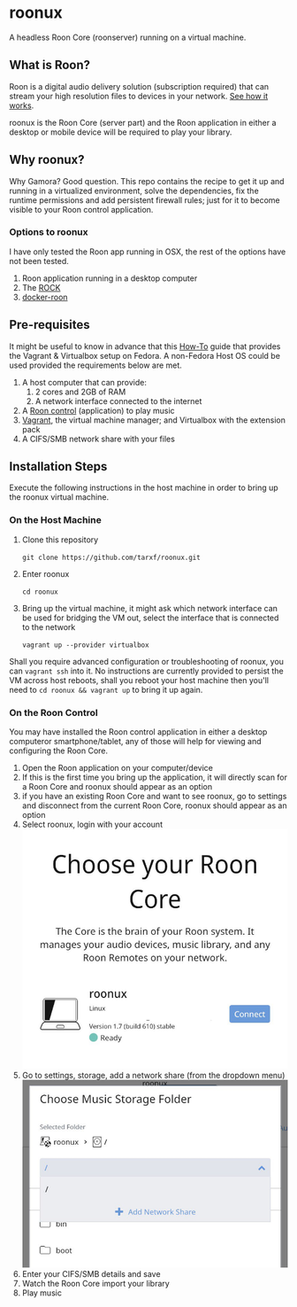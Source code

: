 # roonux
A headless Roon Core (roonserver) running on a virtual machine.

## What is Roon?

Roon is a digital audio delivery solution (subscription required) that can stream your high resolution files to devices in your network. [See how it works](https://roonlabs.com/howroonworks).

roonux is the Roon Core (server part) and the Roon application in either a desktop or mobile device will be required to play your library.

## Why roonux?

Why Gamora? Good question. This repo contains the recipe to get it up and running in a virtualized environment, solve the dependencies, fix the runtime permissions and add persistent firewall rules; just for it to become visible to your Roon control application.

### Options to roonux

I have only tested the Roon app running in OSX, the rest of the options have not been tested.

1. Roon application running in a desktop computer
1. The [ROCK](https://kb.roonlabs.com/ROCK:_Getting_Started)
1. [docker-roon](https://github.com/dubo-dubon-duponey/docker-roon)

## Pre-requisites

It might be useful to know in advance that this [How-To](https://computingforgeeks.com/how-to-install-vagrant-and-virtualbox-on-fedora/) guide that provides the Vagrant & Virtualbox setup on Fedora. A non-Fedora Host OS could be used provided the requirements below are met.

1. A host computer that can provide:
    1. 2 cores and 2GB of RAM
    1. A network interface connected to the internet
1. A [Roon control](https://roonlabs.com/downloads) (application) to play music
1. [Vagrant](https://www.vagrantup.com/), the virtual machine manager; and Virtualbox with the extension pack
1. A CIFS/SMB network share with your files

## Installation Steps

Execute the following instructions in the host machine in order to bring up the roonux virtual machine.

### On the Host Machine

1. Clone this repository

    `git clone https://github.com/tarxf/roonux.git`

1. Enter roonux

    `cd roonux`

1. Bring up the virtual machine, it might ask which network interface can be used for bridging the VM out, select the interface that is connected to the network

    `vagrant up --provider virtualbox`

Shall you require advanced configuration or troubleshooting of roonux, you can `vagrant ssh` into it. No instructions are currently provided to persist the VM across host reboots, shall you reboot your host machine then you'll need to `cd roonux && vagrant up` to bring it up again.

### On the Roon Control

You may have installed the Roon control application in either a desktop computeror smartphone/tablet, any of those will help for viewing and configuring the Roon Core.

1. Open the Roon application on your computer/device
1. If this is the first time you bring up the application, it will directly scan for a Roon Core and roonux should appear as an option
1. if you have an existing Roon Core and want to see roonux, go to settings and disconnect from the current Roon Core, roonux should appear as an option
1. Select roonux, login with your account
![Choose Roon Core](img/choose-roon-core.jpg?raw=true "Choose Roon Core")
1. Go to settings, storage, add a network share (from the dropdown menu)
![Network Share Location](img/network-share.jpg?raw=true "Network Share")
1. Enter your CIFS/SMB details and save 
1. Watch the Roon Core import your library
1. Play music
